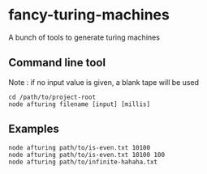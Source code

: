 # fancy-turing-machines
A bunch of tools to generate turing machines

## Command line tool
Note : if no input value is given, a blank tape will be used
```
cd /path/to/project-root
node afturing filename [input] [millis]
```
## Examples
```
node afturing path/to/is-even.txt 10100
node afturing path/to/is-even.txt 10100 100
node afturing path/to/infinite-hahaha.txt
```